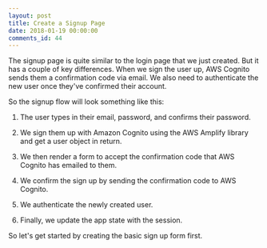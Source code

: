 ```yaml
---
layout: post
title: Create a Signup Page
date: 2018-01-19 00:00:00
comments_id: 44
---
```


The signup page is quite similar to the login page that we just created. But it has a couple of key differences. When we sign the user up, AWS Cognito sends them a confirmation code via email. We also need to authenticate the new user once they've confirmed their account.

So the signup flow will look something like this:

1. The user types in their email, password, and confirms their password.

2. We sign them up with Amazon Cognito using the AWS Amplify library and get a user object in return.

3. We then render a form to accept the confirmation code that AWS Cognito has emailed to them.

4. We confirm the sign up by sending the confirmation code to AWS Cognito.

5. We authenticate the newly created user.

6. Finally, we update the app state with the session.

So let's get started by creating the basic sign up form first.
